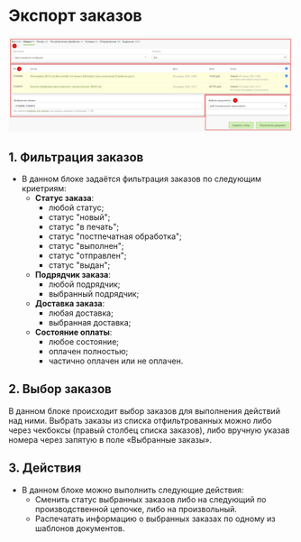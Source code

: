 # Экспорт заказов

![](../_media/order/order41.png ':size=70%')
## 1. Фильтрация заказов
* В данном блоке задаётся фильтрация заказов по следующим криетриям:
    * **Статус заказа**:
        + любой статус;
        + статус "новый";
        + статус "в печать";
        + статус "постпечатная обработка";
        + статус "выполнен";
        + статус "отправлен";
        + статус "выдан";
    * **Подрядчик заказа**:
        + любой подрядчик;
        + выбранный подрядчик;
    * **Доставка заказа**:
        + любая доставка;
        + выбранная доставка;
    * **Состояние оплаты**:
        + любое состояние;
        + оплачен полностью;
        + частично оплачен или не оплачен.

## 2. Выбор заказов
В данном блоке происходит выбор заказов для выполнения действий над ними. Выбрать заказы из списка отфильтрованных можно либо через чекбоксы (правый столбец списка заказов), либо вручную указав номера через запятую в поле «Выбранные заказы».

## 3. Действия
* В данном блоке можно выполнить следующие действия:
    + Сменить статус выбранных заказов либо на следующий по производственной цепочке, либо на произвольный.
    + Распечатать информацию о выбранных заказах по одному из шаблонов документов.